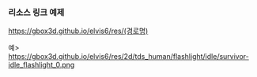 ### 리소스 링크 예제

https://gbox3d.github.io/elvis6/res/(경로명)

예>
https://gbox3d.github.io/elvis6/res/2d/tds_human/flashlight/idle/survivor-idle_flashlight_0.png



